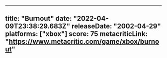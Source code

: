 
---
title: "Burnout"
date: "2022-04-09T23:38:29.683Z"
releaseDate: "2002-04-29"
platforms: ["xbox"]
score: 75
metacriticLink: "https://www.metacritic.com/game/xbox/burnout"
---
